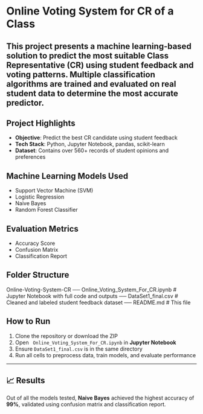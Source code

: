 # Online Voting System for CR of a Class
This project presents a machine learning-based solution to predict the **most suitable Class Representative (CR)** using student feedback and voting patterns. Multiple classification algorithms are trained and evaluated on real student data to determine the most accurate predictor.
-----

##  Project Highlights

-  **Objective**: Predict the best CR candidate using student feedback
-  **Tech Stack**: Python, Jupyter Notebook, pandas, scikit-learn
-  **Dataset**: Contains over 560+ records of student opinions and preferences

##  Machine Learning Models Used

-  Support Vector Machine (SVM)
-  Logistic Regression
-  Naive Bayes
-  Random Forest Classifier


##  Evaluation Metrics

-  Accuracy Score
-  Confusion Matrix
-  Classification Report


##  Folder Structure

Online-Voting-System-CR
── Online_Voting_System_For_CR.ipynb # Jupyter Notebook with full code and outputs
── DataSet1_final.csv # Cleaned and labeled student feedback dataset
── README.md # This file


##  How to Run

1. Clone the repository or download the ZIP
2. Open ` Online_Voting_System_For_CR.ipynb` in **Jupyter Notebook**
3. Ensure `DataSet1_final.csv` is in the same directory
4. Run all cells to preprocess data, train models, and evaluate performance

---

## 📈 Results

Out of all the models tested, **Naive Bayes** achieved the highest accuracy of **99%**, validated using confusion matrix and classification report.
